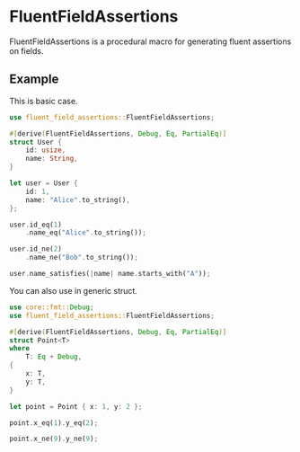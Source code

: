 # FluentFieldAssertions

FluentFieldAssertions is a procedural macro for generating fluent assertions on fields.

## Example

This is basic case.

```rust
use fluent_field_assertions::FluentFieldAssertions;

#[derive(FluentFieldAssertions, Debug, Eq, PartialEq)]
struct User {
    id: usize,
    name: String,
}

let user = User {
    id: 1,
    name: "Alice".to_string(),
};

user.id_eq(1)
    .name_eq("Alice".to_string());

user.id_ne(2)
    .name_ne("Bob".to_string());

user.name_satisfies(|name| name.starts_with("A"));
```

You can also use in generic struct.

```rust
use core::fmt::Debug;
use fluent_field_assertions::FluentFieldAssertions;

#[derive(FluentFieldAssertions, Debug, Eq, PartialEq)]
struct Point<T>
where
    T: Eq + Debug,
{
    x: T,
    y: T,
}

let point = Point { x: 1, y: 2 };

point.x_eq(1).y_eq(2);

point.x_ne(9).y_ne(9);
```
